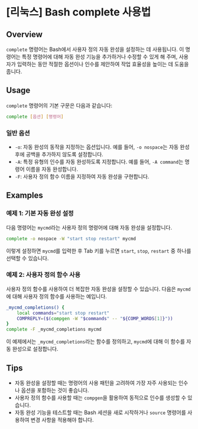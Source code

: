 # [리눅스] Bash complete 사용법

## Overview
`complete` 명령어는 Bash에서 사용자 정의 자동 완성을 설정하는 데 사용됩니다. 이 명령어는 특정 명령어에 대해 자동 완성 기능을 추가하거나 수정할 수 있게 해 주며, 사용자가 입력하는 동안 적절한 옵션이나 인수를 제안하여 작업 효율성을 높이는 데 도움을 줍니다.

## Usage
`complete` 명령어의 기본 구문은 다음과 같습니다:

```bash
complete [옵션] [명령어]
```

### 일반 옵션
- `-o`: 자동 완성의 동작을 지정하는 옵션입니다. 예를 들어, `-o nospace`는 자동 완성 후에 공백을 추가하지 않도록 설정합니다.
- `-A`: 특정 유형의 인수를 자동 완성하도록 지정합니다. 예를 들어, `-A command`는 명령어 이름을 자동 완성합니다.
- `-F`: 사용자 정의 함수 이름을 지정하여 자동 완성을 구현합니다.

## Examples
### 예제 1: 기본 자동 완성 설정
다음 명령어는 `mycmd`라는 사용자 정의 명령어에 대해 자동 완성을 설정합니다.

```bash
complete -o nospace -W "start stop restart" mycmd
```
이렇게 설정하면 `mycmd`를 입력한 후 Tab 키를 누르면 `start`, `stop`, `restart` 중 하나를 선택할 수 있습니다.

### 예제 2: 사용자 정의 함수 사용
사용자 정의 함수를 사용하여 더 복잡한 자동 완성을 설정할 수 있습니다. 다음은 `mycmd`에 대해 사용자 정의 함수를 사용하는 예입니다.

```bash
_mycmd_completions() {
    local commands="start stop restart"
    COMPREPLY=($(compgen -W "$commands" -- "${COMP_WORDS[1]}"))
}
complete -F _mycmd_completions mycmd
```
이 예제에서는 `_mycmd_completions`라는 함수를 정의하고, `mycmd`에 대해 이 함수를 자동 완성으로 설정합니다.

## Tips
- 자동 완성을 설정할 때는 명령어의 사용 패턴을 고려하여 가장 자주 사용되는 인수나 옵션을 포함하는 것이 좋습니다.
- 사용자 정의 함수를 사용할 때는 `compgen`을 활용하여 동적으로 인수를 생성할 수 있습니다.
- 자동 완성 기능을 테스트할 때는 Bash 세션을 새로 시작하거나 `source` 명령어를 사용하여 변경 사항을 적용해야 합니다.